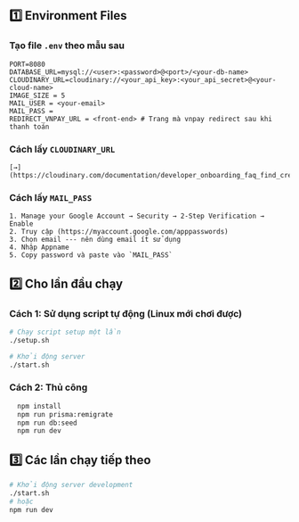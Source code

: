 
## 1️⃣ Environment Files

### Tạo file `.env` theo mẫu sau

```env
PORT=8080
DATABASE_URL=mysql://<user>:<password>@<port>/<your-db-name>
CLOUDINARY_URL=cloudinary://<your_api_key>:<your_api_secret>@<your-cloud-name>
IMAGE_SIZE = 5
MAIL_USER = <your-email>
MAIL_PASS = 
REDIRECT_VNPAY_URL = <front-end> # Trang mà vnpay redirect sau khi thanh toán
```
### Cách lấy `CLOUDINARY_URL`  
```
[→](https://cloudinary.com/documentation/developer_onboarding_faq_find_credentials)
```
### Cách lấy `MAIL_PASS` 
```
1. Manage your Google Account → Security → 2-Step Verification → Enable
2. Truy cập (https://myaccount.google.com/apppasswords)
3. Chọn email --- nên dùng email ít sử dụng
4. Nhập Appname
5. Copy password và paste vào `MAIL_PASS`
```
## 2️⃣ Cho lần đầu chạy

### Cách 1: Sử dụng script tự động (Linux mới chơi được) 
```bash
# Chạy script setup một lần
./setup.sh

# Khởi động server
./start.sh
```

### Cách 2: Thủ công
```bash
  npm install
  npm run prisma:remigrate
  npm run db:seed
  npm run dev
```

## 3️⃣ Các lần chạy tiếp theo
```bash
# Khởi động server development
./start.sh
# hoặc
npm run dev
```

